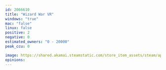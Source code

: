```yaml
---
id: 2066610
title: "Wizard War VR"
windows: "true"
mac: "false"
linux: false
positive: 2
negative: 0
estimated_owners: "0 - 20000"
peak_ccu: 0

image: https://shared.akamai.steamstatic.com/store_item_assets/steam/apps/2066610/header.jpg?t=1684484754
opinions:
---
```


